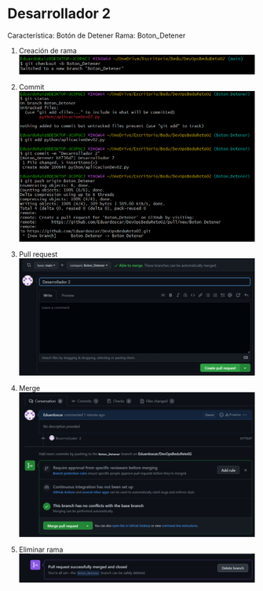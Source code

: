 # Desarrollador 2

Característica: Botón de Detener
Rama: Boton_Detener

1. Creación de rama  
![Alt text](https://raw.githubusercontent.com/Eduardoscar/HSBC-BEDU/main/Postwork_Sesion_5/assets/Rama_Desarrollador_2.png?raw=true)

2. Commit   
![Alt text](https://raw.githubusercontent.com/Eduardoscar/HSBC-BEDU/main/Postwork_Sesion_5/assets/commit_Desarrollador_2.png?raw=true)

3. Pull request  
![Alt text](https://raw.githubusercontent.com/Eduardoscar/HSBC-BEDU/main/Postwork_Sesion_5/assets/Pull_request_Desarrollador_2.png?raw=true)

4. Merge  
![Alt text](https://raw.githubusercontent.com/Eduardoscar/HSBC-BEDU/main/Postwork_Sesion_5/assets/Merge_Desarrollador_2.png?raw=true)

5. Eliminar rama  
![Alt text](https://raw.githubusercontent.com/Eduardoscar/HSBC-BEDU/main/Postwork_Sesion_5/assets/Delete_Branch_Desarrollador_2.png?raw=true)
